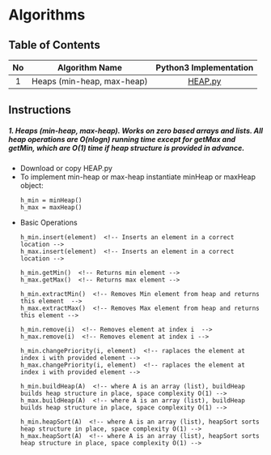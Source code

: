 # Algorithms

## Table of Contents

No | Algorithm Name | Python3 Implementation
:---: | :-----------------------------: | :-----------:
1 | Heaps (min-heap, max-heap) | [HEAP.py](https://github.com/suhrabjan/Algorithms/blob/master/README.md)


## Instructions

##### 1. Heaps (min-heap, max-heap). Works on zero based arrays and lists. All heap operations are O(nlogn) running time except for getMax and getMin, which are O(1) time if heap structure is provided in advance.

* Download or copy HEAP.py
* To implement min-heap or max-heap instantiate minHeap or maxHeap object:
    ```
    h_min = minHeap()
    h_max = maxHeap()
    ```
* Basic Operations
    ```
    h_min.insert(element)  <!-- Inserts an element in a correct location -->
    h_max.insert(element)  <!-- Inserts an element in a correct location -->

    h_min.getMin()  <!-- Returns min element -->
    h_max.getMax()  <!-- Returns max element -->

    h_min.extractMin()  <!-- Removes Min element from heap and returns this element  -->
    h_max.extractMax()  <!-- Removes Max element from heap and returns this element -->

    h_min.remove(i)  <!-- Removes element at index i  -->
    h_max.remove(i)  <!-- Removes element at index i -->

    h_min.changePriority(i, element)  <!-- raplaces the element at index i with provided element -->
    h_max.changePriority(i, element)  <!-- raplaces the element at index i with provided element -->

    h_min.buildHeap(A)  <!-- where A is an array (list), buildHeap builds heap structure in place, space complexity O(1) -->
    h_max.buildHeap(A)  <!-- where A is an array (list), buildHeap builds heap structure in place, space complexity O(1) -->

    h_min.heapSort(A)  <!-- where A is an array (list), heapSort sorts heap structure in place, space complexity O(1) -->
    h_max.heapSort(A)  <!-- where A is an array (list), heapSort sorts heap structure in place, space complexity O(1) -->
    ```
